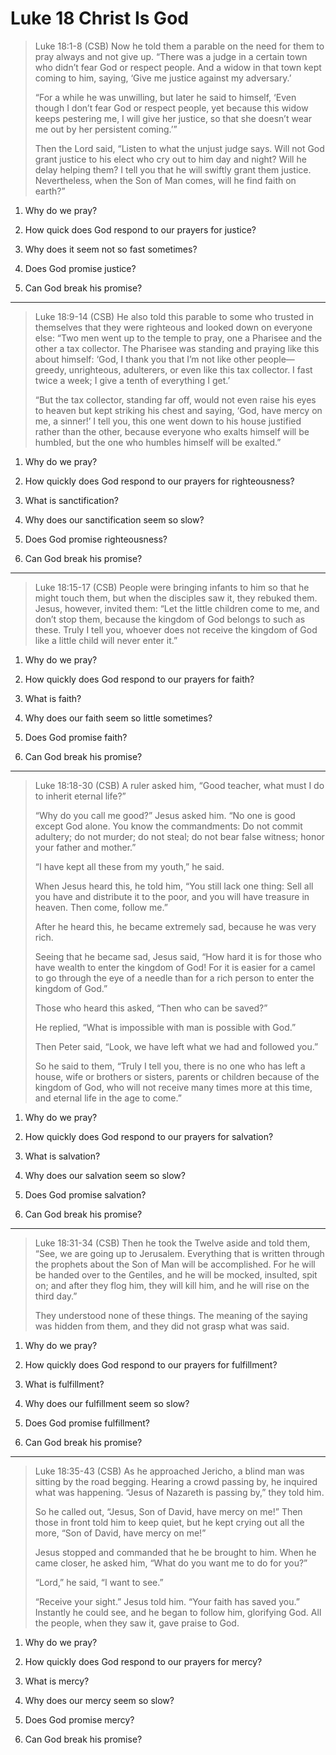 # Luke 18 Christ Is God

>Luke 18:1-8 (CSB) Now he told them a parable on the need for them to pray always and not give up. “There was a judge in a certain town who didn’t fear God or respect people. And a widow in that town kept coming to him, saying, ‘Give me justice against my adversary.’
>
>“For a while he was unwilling, but later he said to himself, ‘Even though I don’t fear God or respect people, yet because this widow keeps pestering me, I will give her justice, so that she doesn’t wear me out by her persistent coming.’”
>
>Then the Lord said, “Listen to what the unjust judge says. Will not God grant justice to his elect who cry out to him day and night? Will he delay helping them? I tell you that he will swiftly grant them justice. Nevertheless, when the Son of Man comes, will he find faith on earth?”

1. Why do we pray?

2. How quick does God respond to our prayers for justice?

3. Why does it seem not so fast sometimes?

4. Does God promise justice?

5. Can God break his promise?

---

>Luke 18:9-14 (CSB) He also told this parable to some who trusted in themselves that they were righteous and looked down on everyone else: “Two men went up to the temple to pray, one a Pharisee and the other a tax collector. The Pharisee was standing and praying like this about himself: ‘God, I thank you that I’m not like other people—greedy, unrighteous, adulterers, or even like this tax collector. I fast twice a week; I give a tenth of everything I get.’
>
>“But the tax collector, standing far off, would not even raise his eyes to heaven but kept striking his chest and saying, ‘God, have mercy on me, a sinner!’ I tell you, this one went down to his house justified rather than the other, because everyone who exalts himself will be humbled, but the one who humbles himself will be exalted.”

1. Why do we pray?

2. How quickly does God respond to our prayers for righteousness?

3. What is sanctification?

4. Why does our sanctification seem so slow?

5. Does God promise righteousness?

6. Can God break his promise?

---

>Luke 18:15-17 (CSB) People were bringing infants to him so that he might touch them, but when the disciples saw it, they rebuked them. Jesus, however, invited them: “Let the little children come to me, and don’t stop them, because the kingdom of God belongs to such as these. Truly I tell you, whoever does not receive the kingdom of God like a little child will never enter it.”

1. Why do we pray?

2. How quickly does God respond to our prayers for faith?

3. What is faith?

4. Why does our faith seem so little sometimes?

5. Does God promise faith?

6. Can God break his promise?

---

>Luke 18:18-30 (CSB) A ruler asked him, “Good teacher, what must I do to inherit eternal life?”
>
>“Why do you call me good?” Jesus asked him. “No one is good except God alone. You know the commandments: Do not commit adultery; do not murder; do not steal; do not bear false witness; honor your father and mother.”
>
>“I have kept all these from my youth,” he said.
>
>When Jesus heard this, he told him, “You still lack one thing: Sell all you have and distribute it to the poor, and you will have treasure in heaven. Then come, follow me.”
>
>After he heard this, he became extremely sad, because he was very rich.
>
>Seeing that he became sad, Jesus said, “How hard it is for those who have wealth to enter the kingdom of God! For it is easier for a camel to go through the eye of a needle than for a rich person to enter the kingdom of God.”
>
>Those who heard this asked, “Then who can be saved?”
>
>He replied, “What is impossible with man is possible with God.”
>
>Then Peter said, “Look, we have left what we had and followed you.”
>
>So he said to them, “Truly I tell you, there is no one who has left a house, wife or brothers or sisters, parents or children because of the kingdom of God, who will not receive many times more at this time, and eternal life in the age to come.”

1. Why do we pray?

2. How quickly does God respond to our prayers for salvation?

3. What is salvation?

4. Why does our salvation seem so slow?

5. Does God promise salvation?

6. Can God break his promise?

---

>Luke 18:31-34 (CSB) Then he took the Twelve aside and told them, “See, we are going up to Jerusalem. Everything that is written through the prophets about the Son of Man will be accomplished. For he will be handed over to the Gentiles, and he will be mocked, insulted, spit on; and after they flog him, they will kill him, and he will rise on the third day.”
>
>They understood none of these things. The meaning of the saying was hidden from them, and they did not grasp what was said.

1. Why do we pray?

2. How quickly does God respond to our prayers for fulfillment?

3. What is fulfillment?

4. Why does our fulfillment seem so slow?

5. Does God promise fulfillment?

6. Can God break his promise?

---

>Luke 18:35-43 (CSB) As he approached Jericho, a blind man was sitting by the road begging. Hearing a crowd passing by, he inquired what was happening. “Jesus of Nazareth is passing by,” they told him.
>
>So he called out, “Jesus, Son of David, have mercy on me!” Then those in front told him to keep quiet, but he kept crying out all the more, “Son of David, have mercy on me!”
>
>Jesus stopped and commanded that he be brought to him. When he came closer, he asked him, “What do you want me to do for you?”
>
>“Lord,” he said, “I want to see.”
>
>“Receive your sight.” Jesus told him. “Your faith has saved you.” Instantly he could see, and he began to follow him, glorifying God. All the people, when they saw it, gave praise to God.

1. Why do we pray?

2. How quickly does God respond to our prayers for mercy?

3. What is mercy?

4. Why does our mercy seem so slow?

5. Does God promise mercy?

6. Can God break his promise?

